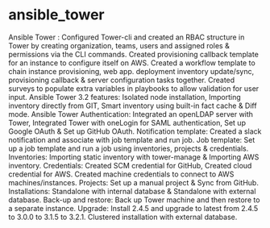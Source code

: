 # ansible_tower
Ansible Tower : Configured Tower-cli and created an RBAC structure in Tower by creating organization, teams, users and assigned roles &amp; permissions via the CLI commands. Created provisioning callback template for an instance to configure itself on AWS. Created a workflow template to chain instance provisioning, web app. deployment inventory update/sync, provisioning callback &amp; server configuration tasks together. Created surveys to populate extra variables in playbooks to allow validation for user input.                 Ansible Tower 3.2 features: Isolated node installation, Importing inventory directly from GIT, Smart inventory using built-in fact cache &amp; Diff mode. Ansible Tower Authentication: Integrated an openLDAP server with Tower, Integrated Tower with oneLogin for SAML authentication, Set up Google OAuth &amp; Set up GitHub OAuth.               Notification template: Created a slack notification and associate with job template and run job. Job template: Set up a job template and run a job using inventories, projects &amp; credentials. Inventories: Importing static inventory with tower-manage &amp; Importing AWS inventory. Credentials: Created SCM credential for GitHub, Created cloud credential for AWS. Created machine credentials to connect to AWS machines/instances. Projects: Set up a manual project &amp; Sync from GitHub.              Installations: Standalone with internal database &amp; Standalone with external database. Back-up and restore: Back up Tower machine and then restore to a separate instance. Upgrade: Install 2.4.5 and upgrade to latest from 2.4.5 to 3.0.0 to 3.1.5 to 3.2.1. Clustered installation with external database.

